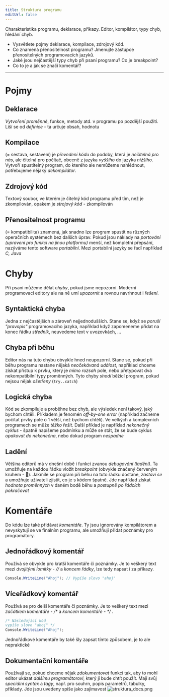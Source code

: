```yaml
---
title: Struktura programu
editUrl: false
---
```


Charakteristika programu, deklarace, příkazy. Editor, kompilátor, typy chyb, hledání chyb.

* Vysvětlete pojmy deklarace, kompilace, zdrojový kód.
* Co znamená přenositelnost programu? Jmenujte zástupce přenositelných programovacích jazyků. 
* Jaké jsou nejčastější typy chyb při psaní programu? Co je breakpoint?
* Co to je a jak se značí komentář?

***

# Pojmy

## Deklarace

*Vytvoření proměnné*, funkce, metody atd. v programu po pozdější použití. Liší se od *definice* - ta určuje obsah, hodnotu

## Kompilace

(= sestava, sestavení) je *převedení kódu* do podoby, která je *nečitelná pro nás*, ale čitelná pro počítač, obecně z jazyka *vyššího* do jazyka *nižšího*. Vytvoří spustitelný program, do kterého ale nemůžeme nahlédnout, potřebujeme nějaký *dekompilátor*.

## Zdrojový kód

Textový soubor, ve kterém je čitelný kód programu před tím, než je zkompilován, opakem je *strojový kód* - zkompilován

## Přenositelnost programu

(= kompatibilita) znamená, jak snadno lze program spustit na různých operačních systémech bez dalších úprav. Pokud jsou náklady na *portování (upravení pro funkci na jinou platformu)* menší, než kompletní přepsání, nazýváme tento software *portabilní*. Mezi portabilní jazyky se řadí například *C, Java*

# Chyby

Při psaní můžeme dělat *chyby*, pokud jsme nepozorní. Moderní programovací editory ale na ně umí *upozornit* a rovnou navrhnout i *řešení*.

## Syntaktická chyba

Jedna z nejčastějších a zároveň nejjednodušších. Stane se, když se *poruší "pravopis"* programovacího jazyka, například když zapomeneme přidat na konec řádku *středník*, neuvedeme text v uvozovkách, ...

## Chyba při běhu

Editor nás na tuto chybu obvykle hned neupozorní. Stane se, pokud při běhu programu nastane nějaká *neočekávaná událost*, například chceme získat přístup k prvku, který je *mimo rozsah* pole, nebo přetypovat dva nekompatibilní typy proměnných. Tyto chyby *shodí* běžící program, pokud nejsou nějak *ošetřeny* (`try..catch`)

## Logická chyba

Kód se zkompiluje a proběhne bez chyb, ale výsledek není takový, jaký bychom chtěli. Příkladem je fenomén *off-by-one error* (například začneme počítat prvky pole o 1 větší, než bychom chtěli). Ve velkých a komplexních programech se může *těžko řešit*. Další příklad je například *nekonečný cyklus* - špatně napíšeme podmínku a může se stát, že se bude cyklus *opakovat do nekonečna*, nebo dokud program *nespadne*

## Ladění

Většina editorů má v dnešní době i funkci zvanou *debugování (ladění)*. Ta umožňuje na každou řádku vložit *breakpoint* (obvykle značený červeným kruhem - 🔴). Jakmile se program při běhu na tuto řádku dostane, *zastaví se* a umožňuje uživateli zjistit, co je s kódem špatně. Jde například získat *hodnota proměnných* v daném bodě běhu a *postupně po řádcích pokračovat*

# Komentáře

Do kódu lze také přidávat *komentáře*. Ty jsou ignorovány kompilátorem a nevyskytují se ve finálním programu, ale umožňují přidat poznámky pro programátory.

## Jednořádkový komentář

Používá se obvykle pro kratší komentáře či poznámky. Je to veškerý text mezi *dvojitými lomítky - //* a *koncem řádky*, lze tedy napsat i za příkazy.

```cs
Console.WriteLine("Ahoj"); // Vypíše slovo "ahoj"
```

## Víceřádkový komentář

Používá se pro delší komentáře či poznámky. Je to veškerý text mezi *začátkem komentáře - /\** a *koncem komentáře - \*/* .

```cs
/* Následující kód
vypíše slovo "ahoj" */
Console.WriteLine("Ahoj");
```

Jednořádkové komentáře by také šly zapsat tímto způsobem, je to ale nepraktické

## Dokumentační komentáře

Používají se, pokud chceme nějak *zdokumentovat* funkci tak, aby to mohl editor ukázat *dalšímu programátorovi*, který jí bude chtít použít. Mají svůj *speciální syntax* a *tagy*, např. pro souhrn, popis parametrů, tabulky, příklady. Jde jsou uvedeny spíše jako zajímavost
![struktura\_docs.png](../../../../../assets/notes/informatika/obrázky/struktura_docs.png)
